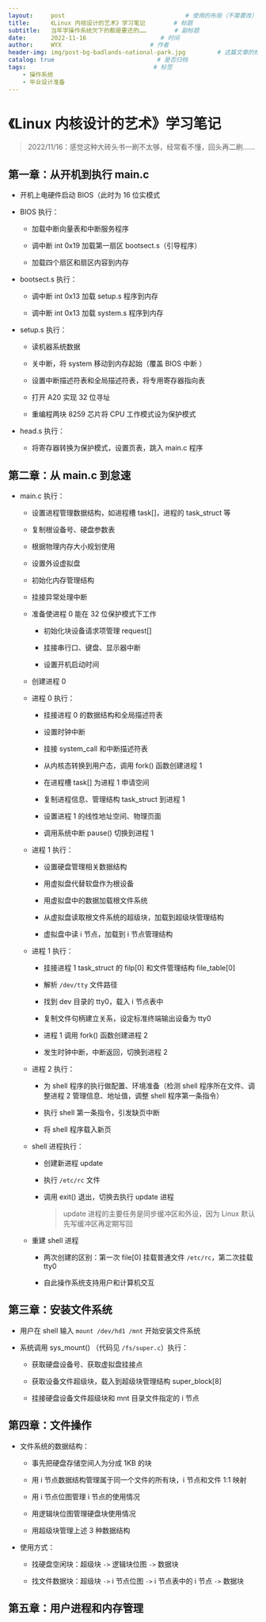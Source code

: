 ```yaml
---
layout:     post                                  # 使用的布局（不需要改）
title:      《Linux 内核设计的艺术》学习笔记        # 标题 
subtitle:   当年学操作系统欠下的都是要还的……        # 副标题
date:       2022-11-16                     # 时间
author:     WYX                         # 作者
header-img: img/post-bg-badlands-national-park.jpg         # 这篇文章的标题背景图片
catalog: true                             # 是否归档
tags:                                    # 标签
    - 操作系统
    - 毕业设计准备
---
```


# 《Linux 内核设计的艺术》学习笔记

> 2022/11/16：感觉这种大砖头书一刷不太够，经常看不懂，回头再二刷……

## 第一章：从开机到执行 main.c

- 开机上电硬件启动 BIOS（此时为 16 位实模式

- BIOS 执行：
  
  - 加载中断向量表和中断服务程序
  
  - 调中断 int 0x19 加载第一扇区 bootsect.s（引导程序）
  
  - 加载四个扇区和扇区内容到内存

- bootsect.s 执行：
  
  - 调中断 int 0x13 加载 setup.s 程序到内存
  
  - 调中断 int 0x13 加载 system.s 程序到内存

- setup.s 执行：
  
  - 读机器系统数据
  
  - 关中断，将 system 移动到内存起始（覆盖 BIOS 中断 ）
  
  - 设置中断描述符表和全局描述符表，将专用寄存器指向表
  
  - 打开 A20 实现 32 位寻址
  
  - 重编程两块 8259 芯片将 CPU 工作模式设为保护模式

- head.s 执行：
  
  - 将寄存器转换为保护模式，设置页表，跳入 main.c 程序

## 第二章：从 main.c 到怠速

- main.c 执行：
  
  - 设置进程管理数据结构，如进程槽 task[]，进程的 task_struct 等
  
  - 复制根设备号、硬盘参数表
  
  - 根据物理内存大小规划使用
  
  - 设置外设虚拟盘
  
  - 初始化内存管理结构
  
  - 挂接异常处理中断
  
  - 准备使进程 0 能在 32 位保护模式下工作
    
    - 初始化块设备请求项管理 request[] 
    
    - 挂接串行口、键盘、显示器中断
    
    - 设置开机启动时间
  
  - 创建进程 0
  
  - 进程 0 执行：
    
    - 挂接进程 0 的数据结构和全局描述符表
    
    - 设置时钟中断
    
    - 挂接 system_call 和中断描述符表
    
    - 从内核态转换到用户态，调用 fork() 函数创建进程 1 
    
    - 在进程槽 task[] 为进程 1 申请空间
    
    - 复制进程信息、管理结构 task_struct 到进程 1
    
    - 设置进程 1 的线性地址空间、物理页面
    
    - 调用系统中断 pause() 切换到进程 1
  
  - 进程 1 执行：
    
    - 设置硬盘管理相关数据结构
    
    - 用虚拟盘代替软盘作为根设备
    
    - 用虚拟盘中的数据加载根文件系统
    
    - 从虚拟盘读取根文件系统的超级块，加载到超级块管理结构
    
    - 虚拟盘中读 i 节点，加载到 i 节点管理结构
  
  - 进程 1 执行：
    
    - 挂接进程 1 task_struct 的 filp[0] 和文件管理结构 file_table[0]
    
    - 解析 `/dev/tty` 文件路径
    
    - 找到 dev 目录的 tty0，载入 i 节点表中
    
    - 复制文件句柄建立关系，设定标准终端输出设备为 tty0
    
    - 进程 1 调用 fork() 函数创建进程 2
    
    - 发生时钟中断，中断返回，切换到进程 2
  
  - 进程 2 执行：
    
    - 为 shell 程序的执行做配置、环境准备（检测 shell 程序所在文件、调整进程 2 管理信息、地址值，调整 shell 程序第一条指令）
    
    - 执行 shell 第一条指令，引发缺页中断
    
    - 将 shell 程序载入新页
  
  - shell 进程执行：
    
    - 创建新进程 update
    
    - 执行 `/etc/rc` 文件
    
    - 调用 exit() 退出，切换去执行 update 进程
      
      > update 进程的主要任务是同步缓冲区和外设，因为 Linux 默认先写缓冲区再定期写回
  
  - 重建 shell 进程
    
    - 两次创建的区别：第一次 file[0] 挂载普通文件 `/etc/rc`，第二次挂载 tty0
    
    - 自此操作系统支持用户和计算机交互

## 第三章：安装文件系统

- 用户在 shell 输入 `mount /dev/hd1 /mnt` 开始安装文件系统

- 系统调用 sys_mount() （代码见 `/fs/super.c`）执行：
  
  - 获取硬盘设备号、获取虚拟盘挂接点
  
  - 获取设备文件超级块，载入到超级块管理结构 super_block[8]
  
  - 挂接硬盘设备文件超级块和 mnt 目录文件指定的 i 节点

## 第四章：文件操作

* 文件系统的数据结构：
  
  * 事先把硬盘存储空间人为分成 1KB 的块
  
  * 用 i 节点数据结构管理属于同一个文件的所有块，i 节点和文件 1:1 映射
  
  * 用 i 节点位图管理 i 节点的使用情况
  
  * 用逻辑块位图管理硬盘块使用情况
  
  * 用超级块管理上述 3 种数据结构

* 使用方式：
  
  * 找硬盘空闲块：超级块 `->` 逻辑块位图 `->` 数据块
  
  * 找文件数据块：超级块 `->` i 节点位图 `->` i 节点表中的 i 节点 `->` 数据块

## 第五章：用户进程和内存管理
